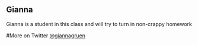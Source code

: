 ## Gianna
Gianna is a student in this class and will try to turn in non-crappy homework

#More
on Twitter [@giannagruen](twitter.com/giannagruen)
